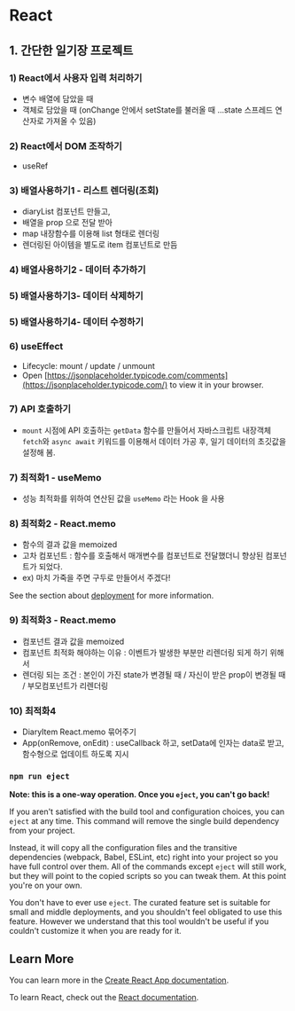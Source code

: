 # React

## 1. 간단한 일기장 프로젝트

### 1) React에서 사용자 입력 처리하기
- 변수 배열에 담았을 때
- 객체로 담았을 때 (onChange 안에서 setState를 불러올 때 ...state 스프레드 연산자로 가져올 수 있음)

### 2) React에서 DOM 조작하기 
- useRef

### 3) 배열사용하기1 - 리스트 렌더링(조회)
- diaryList 컴포넌트 만들고,
- 배열을 prop 으로 전달 받아
- map 내장함수를 이용해 list 형태로 렌더링
- 렌더링된 아이템을 별도로 item 컴포넌트로 만듬

### 4) 배열사용하기2 - 데이터 추가하기

### 5) 배열사용하기3- 데이터 삭제하기

### 5) 배열사용하기4- 데이터 수정하기

### 6) useEffect
- Lifecycle: mount / update / unmount 
- Open [https://jsonplaceholder.typicode.com/comments](https://jsonplaceholder.typicode.com/) to view it in your browser.


### 7) API 호출하기
- `mount` 시점에 API 호출하는 `getData` 함수를 만들어서 
  자바스크립트 내장객체 `fetch`와 `async await` 키워드를 이용해서 
  데이터 가공 후, 일기 데이터의 초깃값을 설정해 봄.

### 7) 최적화1 - useMemo
-  성능 최적화를 위하여 연산된 값을 `useMemo` 라는 Hook 을 사용


### 8) 최적화2 - React.memo
- 함수의 결과 값을 memoized
- 고차 컴포넌트 : 함수를 호출해서 매개변수를 컴포넌트로 전달했더니 향상된 컴포넌트가 되었다.
- ex) 마치 가죽을 주면 구두로 만들어서 주겠다! 

See the section about [deployment](https://facebook.github.io/create-react-app/docs/deployment) for more information.


### 9) 최적화3 - React.memo
- 컴포넌트 결과 값을 memoized
- 컴포넌트 최적화 해야하는 이유 : 이벤트가 발생한 부분만 리렌더링 되게 하기 위해서
- 렌더링 되는 조건 : 본인이 가진 state가 변경될 때 / 자신이 받은 prop이 변경될 때 / 부모컴포넌트가 리렌더링

### 10) 최적화4
- DiaryItem  React.memo 묶어주기
- App(onRemove, onEdit) : useCallback 하고, setData에 인자는 data로 받고, 함수형으로 업데이트 하도록 지시

### `npm run eject`

**Note: this is a one-way operation. Once you `eject`, you can't go back!**

If you aren't satisfied with the build tool and configuration choices, you can `eject` at any time. This command will remove the single build dependency from your project.

Instead, it will copy all the configuration files and the transitive dependencies (webpack, Babel, ESLint, etc) right into your project so you have full control over them. All of the commands except `eject` will still work, but they will point to the copied scripts so you can tweak them. At this point you're on your own.

You don't have to ever use `eject`. The curated feature set is suitable for small and middle deployments, and you shouldn't feel obligated to use this feature. However we understand that this tool wouldn't be useful if you couldn't customize it when you are ready for it.

## Learn More

You can learn more in the [Create React App documentation](https://facebook.github.io/create-react-app/docs/getting-started).

To learn React, check out the [React documentation](https://reactjs.org/).

